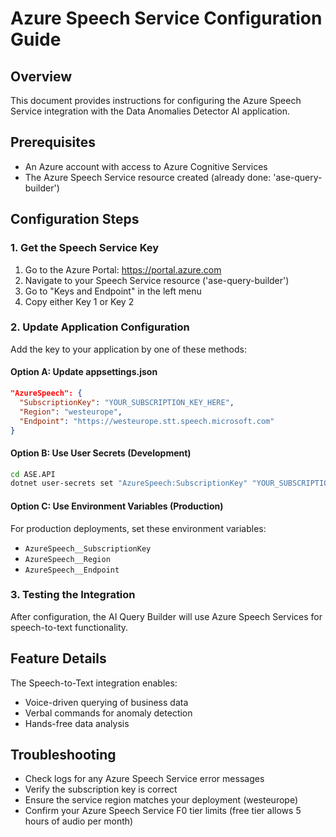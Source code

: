 # Azure Speech Service Configuration Guide

## Overview
This document provides instructions for configuring the Azure Speech Service integration with the Data Anomalies Detector AI application.

## Prerequisites
- An Azure account with access to Azure Cognitive Services
- The Azure Speech Service resource created (already done: 'ase-query-builder')

## Configuration Steps

### 1. Get the Speech Service Key
1. Go to the Azure Portal: https://portal.azure.com
2. Navigate to your Speech Service resource ('ase-query-builder')
3. Go to "Keys and Endpoint" in the left menu
4. Copy either Key 1 or Key 2

### 2. Update Application Configuration
Add the key to your application by one of these methods:

#### Option A: Update appsettings.json
```json
"AzureSpeech": {
  "SubscriptionKey": "YOUR_SUBSCRIPTION_KEY_HERE",
  "Region": "westeurope",
  "Endpoint": "https://westeurope.stt.speech.microsoft.com"
}
```

#### Option B: Use User Secrets (Development)
```bash
cd ASE.API
dotnet user-secrets set "AzureSpeech:SubscriptionKey" "YOUR_SUBSCRIPTION_KEY_HERE"
```

#### Option C: Use Environment Variables (Production)
For production deployments, set these environment variables:
- `AzureSpeech__SubscriptionKey`
- `AzureSpeech__Region`
- `AzureSpeech__Endpoint`

### 3. Testing the Integration
After configuration, the AI Query Builder will use Azure Speech Services for speech-to-text functionality.

## Feature Details
The Speech-to-Text integration enables:
- Voice-driven querying of business data
- Verbal commands for anomaly detection
- Hands-free data analysis

## Troubleshooting
- Check logs for any Azure Speech Service error messages
- Verify the subscription key is correct
- Ensure the service region matches your deployment (westeurope)
- Confirm your Azure Speech Service F0 tier limits (free tier allows 5 hours of audio per month) 